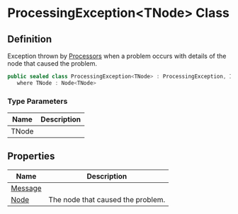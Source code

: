 # ProcessingException&lt;TNode&gt; Class
## Definition

Exception thrown by [Processors](MrKWatkins.Ast.Processing.Processor-1.md) when a problem occurs with details of the node that caused the problem.

```c#
public sealed class ProcessingException<TNode> : ProcessingException, ISerializable
   where TNode : Node<TNode>
```

### Type Parameters

| Name | Description |
| ---- | ----------- |
| TNode |  |

## Properties

| Name | Description |
| ---- | ----------- |
| [Message](MrKWatkins.Ast.Processing.ProcessingException-1.Message.md) |  |
| [Node](MrKWatkins.Ast.Processing.ProcessingException-1.Node.md) | The node that caused the problem. |


